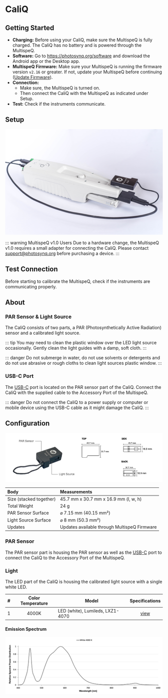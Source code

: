 # CaliQ

## Getting Started

+ **Charging:** Before using your CaliQ, make sure the MultispeQ is fully charged. The CaliQ has no battery and is powered through the MultispeQ.
+ **Software:** Go to <https://photosynq.org/software> and download the Android app or the Desktop app.
+ **MultispeQ Firmware:** Make sure your MultispeQ is running the firmware version `v2.16` or greater. If not, update your MultispeQ before continuing ([Update Firmware](./firmware-updates.md)).
+ **Connection:**
  + Make sure, the MultispeQ is turned on.
  + Then connect the CaliQ with the MultispeQ as indicated under Setup.
+ **Test:** Check if the instruments communicate.

## Setup

![CaliQ attached to the MultispeQ v2.0](./images/multispeq-caliq-setup.jpg)

::: warning MultispeQ v1.0 Users
Due to a hardware change, the MultispeQ v1.0 requires a small adapter for connecting the CaliQ. Please contact <support@photosynq.org> before purchasing a device.
:::

## Test Connection

Before starting to calibrate the MultispeQ, check if the instruments are communicating properly.

## About

<!-- ![MultispeQ v2.0 side and back view](./images/multispeq-v2.0-views.png) -->

### PAR Sensor & Light Source

The CaliQ consists of two parts, a PAR (Photosynthetically Active Radiation) sensor and a calibrated light source.

::: tip
You may need to clean the plastic window over the LED light source occasionally. Gently clean the light guides with a damp, soft cloth.
:::

::: danger
Do not submerge in water, do not use solvents or detergents and do not use abrasive or rough cloths to clean light sources plastic window.
:::

### USB-C Port

The [USB-C](https://en.wikipedia.org/wiki/USB-C) port is located on the PAR sensor part of the CaliQ. Connect the CaliQ with the supplied cable to the Accessory Port of the MultispeQ.

::: danger
Do not connect the CaliQ to a power supply or computer or mobile device using the USB-C cable as it might damage the CaliQ.
:::

## Configuration

![CaliQ measurements](./images/caliq-measurements.png)

| Body                    | Measurements                                 |
| :---------------------- | :------------------------------------------- |
| Size (stacked together) | 45.7 mm x 30.7 mm x 16.9 mm (l, w, h)        |
| Total Weight            | 24 g                                         |
| PAR Sensor Surface      | ⌀ 7.15 mm (40.15 mm²)                        |
| Light Source Surface    | ⌀ 8 mm (50.3 mm²)                            |
| Updates                 | Updates available through MultispeQ Firmware |

### PAR Sensor

The PAR sensor part is housing the PAR sensor as well as the [USB-C](https://en.wikipedia.org/wiki/USB-C) port to connect the CaliQ to the Accessory Port of the MultispeQ.

### Light

The LED part of the CaliQ is housing the calibrated light source with a single white LED.

|   #   | Color Temperature | Model                            |  Specifications  |
| :---: | :---------------: | -------------------------------- | :--------------: |
|   1   |       4000K       | LED (white), Lumileds, LXZ1-4070 | [view][LXZDS120] |

#### Emission Spectrum

![Emission spectrum for the LED - Emission normalized to maximum emission peak](./images/caliq-led-emission-spectrum.png)

[LXZDS120]: https://www.lumileds.com/uploads/404/DS120-pdf
